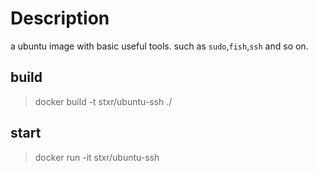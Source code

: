 # Description
a ubuntu image with basic useful tools. such as `sudo`,`fish`,`ssh` and so on.

## build
> docker build -t stxr/ubuntu-ssh ./

## start 
> docker run -it stxr/ubuntu-ssh